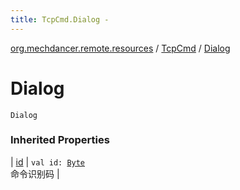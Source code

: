 ```yaml
---
title: TcpCmd.Dialog - 
---
```


[org.mechdancer.remote.resources](../index.html) / [TcpCmd](index.html) / [Dialog](./-dialog.html)

# Dialog

`Dialog`

### Inherited Properties

| [id](id.html) | `val id: `[`Byte`](https://kotlinlang.org/api/latest/jvm/stdlib/kotlin/-byte/index.html)<br>命令识别码 |

